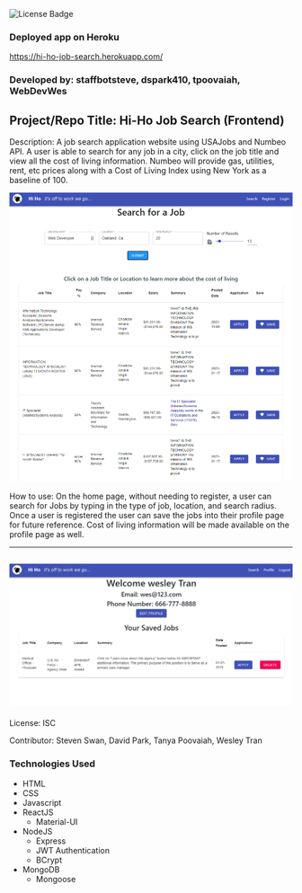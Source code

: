 ![License Badge](https://img.shields.io/badge/License-ISC-green.svg)

### Deployed app on Heroku

https://hi-ho-job-search.herokuapp.com/

### Developed by: staffbotsteve, dspark410, tpoovaiah, WebDevWes

## Project/Repo Title: Hi-Ho Job Search (Frontend)

Description: A job search application website using USAJobs and Numbeo API. A user is able to search for any job in a city, click on the job title and view all the cost of living information. Numbeo will provide gas, utilities, rent, etc prices along with a Cost of Living Index using New York as a baseline of 100.

![Screenshot](/assets/images/HiHo_Home.png)

How to use: On the home page, without needing to register, a user can search for Jobs by typing in the type of job, location, and search radius. Once a user is registered the user can save the jobs into their profile page for future reference. Cost of living information will be made available on the profile page as well.

---

## ![Screenshot](/assets/images/HiHo_Profile.png)

License: ISC

Contributor: Steven Swan, David Park, Tanya Poovaiah, Wesley Tran

### Technologies Used

- HTML
- CSS
- Javascript
- ReactJS
  - Material-UI
- NodeJS
  - Express
  - JWT Authentication
  - BCrypt
- MongoDB
  - Mongoose
